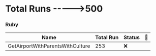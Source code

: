 # Total Runs ----->500





<h3><a name="ruby"></a>Ruby</h3>

 Name | Total Run | Status | :star2:
--- | --- | --- | ---
GetAirportWithParentsWithCulture | 253 | :x: | 






